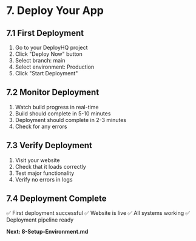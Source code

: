 # 7. Deploy Your App

## 7.1 First Deployment
1. Go to your DeployHQ project
2. Click "Deploy Now" button
3. Select branch: main
4. Select environment: Production
5. Click "Start Deployment"

## 7.2 Monitor Deployment
1. Watch build progress in real-time
2. Build should complete in 5-10 minutes
3. Deployment should complete in 2-3 minutes
4. Check for any errors

## 7.3 Verify Deployment
1. Visit your website
2. Check that it loads correctly
3. Test major functionality
4. Verify no errors in logs

## 7.4 Deployment Complete
✅ First deployment successful
✅ Website is live
✅ All systems working
✅ Deployment pipeline ready

**Next: 8-Setup-Environment.md**
